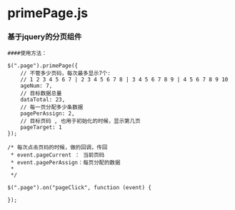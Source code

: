 # primePage.js

### 基于jquery的分页组件

    ####使用方法：

    $(".page").primePage({
        // 不管多少页码，每次最多显示7个:
        // 1 2 3 4 5 6 7 | 2 3 4 5 6 7 8 | 3 4 5 6 7 8 9 | 4 5 6 7 8 9 10      
        ageNum: 7, 
        // 目标数据总量
        dataTotal: 23, 
        // 每一页分配多少条数据
        pagePerAssign: 2, 
        // 目标页码 , 也用于初始化的时候，显示第几页
        pageTarget: 1 
    });

    /* 每次点击页码的时候，做的回调，传回
     * event.pageCurrent ： 当前页码
     * event.pagePerAssign：每页分配的数据
     * 
     */

    $(".page").on("pageClick", function (event) {
   
    });
